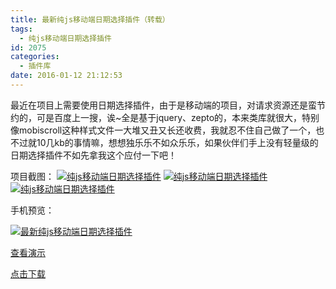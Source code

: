 ```yaml
---
title: 最新纯js移动端日期选择插件（转载）
tags:
  - 纯js移动端日期选择插件
id: 2075
categories:
  - 插件库
date: 2016-01-12 21:12:53
---
```


最近在项目上需要使用日期选择插件，由于是移动端的项目，对请求资源还是蛮节约的，可是百度上一搜，诶~全是基于jquery、zepto的，本来类库就很大，特别像mobiscroll这种样式文件一大堆又丑又长还收费，我就忍不住自己做了一个，也不过就10几kb的事情嘛，想想独乐乐不如众乐乐，如果伙伴们手上没有轻量级的日期选择插件不如先拿我这个应付一下吧！

项目截图：
[![纯js移动端日期选择插件](http://www.npm8.com/wp-content/uploads/2016/01/1-1.png)](http://www.npm8.com/wp-content/uploads/2016/01/1-1.png)
[![纯js移动端日期选择插件](http://www.npm8.com/wp-content/uploads/2016/01/2-1.png)](http://www.npm8.com/wp-content/uploads/2016/01/2-1.png)
[![纯js移动端日期选择插件](http://www.npm8.com/wp-content/uploads/2016/01/3-1.png)](http://www.npm8.com/wp-content/uploads/2016/01/3-1.png)

手机预览：

[![最新纯js移动端日期选择插件](http://www.npm8.com/wp-content/uploads/2016/01/c.png)](http://www.npm8.com/wp-content/uploads/2016/01/c.png)

[查看演示](http://demo.grycheng.com/case/lCalendar/lCalendar.html)

[点击下载](https://github.com/xfhxbb/LCalendar)